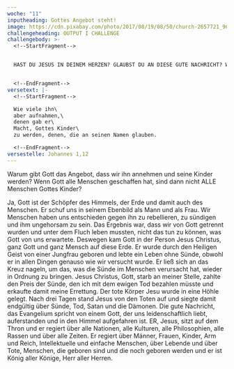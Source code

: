 ```yaml
---
woche: "11"
inputheading: Gottes Angebot steht!
image: https://cdn.pixabay.com/photo/2017/08/19/08/50/church-2657721_960_720.jpg
challengeheading: OUTPUT I CHALLENGE
challengebody: >-
  <!--StartFragment-->


  HAST DU JESUS IN DEINEM HERZEN? GLAUBST DU AN DIESE GUTE NACHRICHT? WENN NICHT, DANN STEHT HEUTE SEIN ANGEBOT FÜR DICH! NIMM IHN AN, DANN DARFST DU DICH GOTTES KIND NENNEN!


  <!--EndFragment-->
versetext: |-
  <!--StartFragment-->

  Wie viele ihn\
  aber aufnahmen,\
  denen gab er\
  Macht, Gottes Kinder\
  zu werden, denen, die an seinen Namen glauben.

  <!--EndFragment-->
versestelle: Johannes 1,12
---
```

<!--StartFragment-->

Warum gibt Gott das Angebot, dass wir ihn annehmen und seine Kinder werden? Wenn Gott alle Menschen geschaffen hat, sind dann nicht ALLE Menschen Gottes Kinder?

Ja, Gott ist der Schöpfer des Himmels, der Erde und damit auch des Menschen. Er schuf uns in seinem Ebenbild als Mann und als Frau. Wir Menschen haben uns entschieden gegen ihn zu rebellieren, zu sündigen und ihm ungehorsam zu sein. Das Ergebnis war, dass wir von Gott getrennt wurden und unter dem Fluch leben mussten, nicht das tun zu können, was Gott von uns erwartete. Deswegen kam Gott in der Person Jesus Christus, ganz Gott und ganz Mensch auf diese Erde. Er wurde durch den Heiligen Geist von einer Jungfrau geboren und lebte ein Leben ohne Sünde, obwohl er in allen Dingen genauso wie wir versucht wurde. Er ließ sich an das Kreuz nageln, um das, was die Sünde im Menschen verursacht hat, wieder in Ordnung zu bringen. Jesus Christus, Gott, starb an meiner Stelle, zahlte den Preis der Sünde, den ich mit dem ewigen Tod bezahlen müsste und erkaufte damit meine Errettung. Der tote Körper Jesu wurde in eine Höhle gelegt. Nach drei Tagen stand Jesus von den Toten auf und siegte damit endgültig über Sünde, Tod, Satan und die Dämonen. Die gute Nachricht, das Evangelium spricht von einem Gott, der uns leidenschaftlich liebt, auferstanden und in den Himmel aufgefahren ist. ER, Jesus, sitzt auf dem Thron und er regiert über alle Nationen, alle Kulturen, alle Philosophien, alle Rassen und über alle Zeiten. Er regiert über Männer, Frauen, Kinder, Arm und Reich, Intellektuelle und einfache Menschen, über Lebende und über Tote, Menschen, die geboren sind und die noch geboren werden und er ist König aller Könige, Herr aller Herren.

<!--EndFragment-->